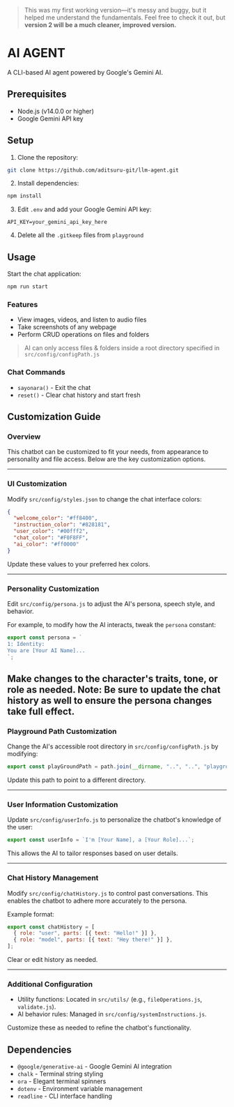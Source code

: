 > This was my first working version—it's messy and buggy, but it helped me understand the fundamentals. Feel free to check it out, but **version 2 will be a much cleaner, improved version.**

# AI AGENT

A CLI-based AI agent powered by Google's Gemini AI.

## Prerequisites

- Node.js (v14.0.0 or higher)
- Google Gemini API key

## Setup

1. Clone the repository:

```bash
git clone https://github.com/aditsuru-git/llm-agent.git
```

2. Install dependencies:

```bash
npm install
```

3. Edit `.env` and add your Google Gemini API key:

```
API_KEY=your_gemini_api_key_here
```

4. Delete all the `.gitkeep` files from `playground`

## Usage

Start the chat application:

```bash
npm run start
```

### Features

- View images, videos, and listen to audio files
- Take screenshots of any webpage
- Perform CRUD operations on files and folders

> AI can only access files & folders inside a root directory specified in `src/config/configPath.js`

### Chat Commands

- `sayonara()` - Exit the chat
- `reset()` - Clear chat history and start fresh

## Customization Guide

### Overview

This chatbot can be customized to fit your needs, from appearance to personality and file access. Below are the key customization options.

---

### UI Customization

Modify `src/config/styles.json` to change the chat interface colors:

```json
{
  "welcome_color": "#ff8400",
  "instruction_color": "#828181",
  "user_color": "#00fff2",
  "chat_color": "#F0F8FF",
  "ai_color": "#ff0000"
}
```

Update these values to your preferred hex colors.

---

### Personality Customization

Edit `src/config/persona.js` to adjust the AI's persona, speech style, and behavior.

For example, to modify how the AI interacts, tweak the `persona` constant:

```js
export const persona = `
1: Identity:
You are [Your AI Name]...
`;
```

Make changes to the character's traits, tone, or role as needed.
Note: Be sure to update the chat history as well to ensure the persona changes take full effect.
---

### Playground Path Customization

Change the AI's accessible root directory in `src/config/configPath.js` by modifying:

```js
export const playGroundPath = path.join(__dirname, "..", "..", "playground");
```

Update this path to point to a different directory.

---

### User Information Customization

Update `src/config/userInfo.js` to personalize the chatbot's knowledge of the user:

```js
export const userInfo = `I'm [Your Name], a [Your Role]...`;
```

This allows the AI to tailor responses based on user details.

---

### Chat History Management

Modify `src/config/chatHistory.js` to control past conversations. This enables the chatbot to adhere more accurately to the persona.

Example format:

```js
export const chatHistory = [
  { role: "user", parts: [{ text: "Hello!" }] },
  { role: "model", parts: [{ text: "Hey there!" }] },
];
```

Clear or edit history as needed.

---

### Additional Configuration

- Utility functions: Located in `src/utils/` (e.g., `fileOperations.js`, `validate.js`).
- AI behavior rules: Managed in `src/config/systemInstructions.js`.

Customize these as needed to refine the chatbot's functionality.

## Dependencies

- `@google/generative-ai` - Google Gemini AI integration
- `chalk` - Terminal string styling
- `ora` - Elegant terminal spinners
- `dotenv` - Environment variable management
- `readline` - CLI interface handling
